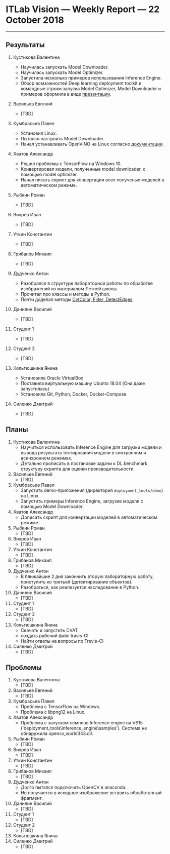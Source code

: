 # ITLab Vision — Weekly Report — 22 October 2018

----------------

## Результаты

  1. Кустикова Валентина
     - Научилась запускать Model Downloader.
     - Научилась запускать Model Optimizer.
     - Запустила несколько примеров использования
       Inference Engine.
     - Обзор вомзожностей Deep learning deployment toolkit
       и командные строки запуска Model Optimizer, 
       Model Downloader и примеров оформила в виде
       [презентации][openvino-pptx].
  1. Васильев Евгений
     - [TBD]
  1. Кумбрасьев Павел
     - Установил Linux. 
     - Пытался настроить Model Downloader.
     - Начал устанавливать OpenVINO на Linux согласно
       [документации][openvino-install-docs].
  1. Хватов Александр
     - Решил проблемы с TensorFlow на Windows 10.
     - Конвертировал модели, полученные model downloader, с помощью model optimizer.
     - Начал писать скрипт для конвертации всех полученых моделей в автоматическом режиме.
  1. Рыбкин Роман
     - [TBD]
  1. Вихрев Иван
     - [TBD]
  1. Уткин Константин
     - [TBD]
  1. Грибанов Михаил
     - [TBD]
  1. Дудченко Антон
     - Разобрался в структуре лабораторной работы
       по обработке изображений из материалом Летней школы.
     - Прочитал про классы и методы в Python.
     - Почти доделал методы [CvtColor, Filter, DetectEdges][opencv-python].
  1. Данилин Василий
     - [TBD]
  1. Студент 1
     - [TBD]
  1. Студент 2
     - [TBD]
  1. Кольтюшкина Янина
     - Установила Oracle VirtualBox
     - Поставила виртуальную машину Ubunto 18.04 (Она даже запустилась)
     - Установила Git, Python, Docker, Docker-Compose
    
  1. Силенко Дмитрий
     - [TBD]


## Планы

  1. Кустикова Валентина
     - Научиться использовать Inference Engine для загрузки модели
       и вывода результата тестирования модели в синхронном
       и асинхронном режимах.
     - Детально прописать в постановке задачи к DL benchmark
       структуру скрипта для оценки производительности.
  1. Васильев Евгений
     - [TBD]
  1. Кумбрасьев Павел
     - Запустить demo-приложения (директория `deployment_tools/demo`)
       на Linux.
     - Запустить примеры Inference Engine, загрузив модели
       с помощью Model Downloader.
  1. Хватов Александр
     - Дописать скрипт для конвертации моделей в автоматическом режиме.
  1. Рыбкин Роман
     - [TBD]
  1. Вихрев Иван
     - [TBD]
  1. Уткин Константин
     - [TBD]
  1. Грибанов Михаил
     - [TBD]
  1. Дудченко Антон
     - В ближайшие 2 дня закончить вторую лабораторную
       работу, приступить ко третьей (детектирование
       объектов).
     - Разобраться, как реализуется наследование в Python.
  1. Данилин Василий
     - [TBD]
  1. Студент 1
     - [TBD]
  1. Студент 2
     - [TBD]
  1. Кольтюшкина Янина
     - Скачать и запустить CVAT
     - создать рабочий файл travis-CI
     - Найти ответы на вопросы по Trevis-CI
  1. Силенко Дмитрий
     - [TBD]
     

## Проблемы

  1. Кустикова Валентина
     - [TBD]
  1. Васильев Евгений
     - [TBD]
  1. Кумбрасьев Павел
     - Проблема с TensorFlow на Windows.
     - Проблема с libpng12 на Linux.     
  1. Хватов Александр
     - Проблема с запуском семплов Inference engine на VS15 ('deployment_tools\inference_engine\samples\'). Система не обнаружила opencv_world343.dll. 
  1. Рыбкин Роман
     - [TBD]
  1. Вихрев Иван
     - [TBD]
  1. Уткин Константин
     - [TBD]
  1. Грибанов Михаил
     - [TBD]
  1. Дудченко Антон
     - Долго пытался подключить OpenCV в anaconda.
     - Не получается в исходное изображение вставить
       обработанный фрагмент.
  1. Данилин Василий
     - [TBD]
  1. Студент 1
     - [TBD]
  1. Студент 2
     - [TBD]
  1. Кольтюшкина Янина
 1. Силенко Дмитрий
     - [TBD]


<!-- LINKS -->
[openvino-install-docs]: https://software.intel.com/en-us/articles/OpenVINO-Install-Windows#next-steps
[inference-engine-guide]: https://software.intel.com/en-us/articles/OpenVINO-InferEngine
[itlab-vision-reports]: https://github.com/itlab-vision/reports
[openvino-dl-benchmark]: https://github.com/itlab-vision/openvino-dl-benchmark
[openvino-smart-library]: https://github.com/itlab-vision/openvino-smart-library
[openvino-toolkit-official]: https://software.intel.com/en-us/openvino-toolkit
[openvino-pptx]: https://drive.google.com/file/d/1CFc8yUkF6bAYRmoH3APqCzy000cMYtP8/view?usp=sharing
[opencv-python]: https://github.com/IsinZ/itseez-ss-2016-practice/blob/master/src/image_processing.py
